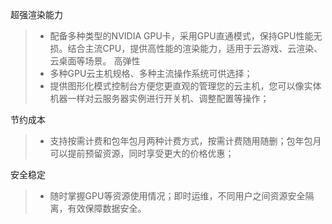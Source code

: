 超强渲染能力
>* 配备多种类型的NVIDIA GPU卡，采用GPU直通模式，保持GPU性能无损。结合主流CPU，提供高性能的渲染能力，适用于云游戏、云渲染、云桌面等场景。
高弹性
>* 多种GPU云主机规格、多种主流操作系统可供选择；
>* 提供图形化模式控制台方便您更直观的管理您的云主机，您可以像实体机器一样对云服务器实例进行开关机、调整配置等操作；

节约成本
>* 支持按需计费和包年包月两种计费方式，按需计费随用随删；包年包月可以提前预留资源，同时享受更大的价格优惠；

安全稳定
>* 随时掌握GPU等资源使用情况；即时运维，不同用户之间资源安全隔离，有效保障数据安全。
